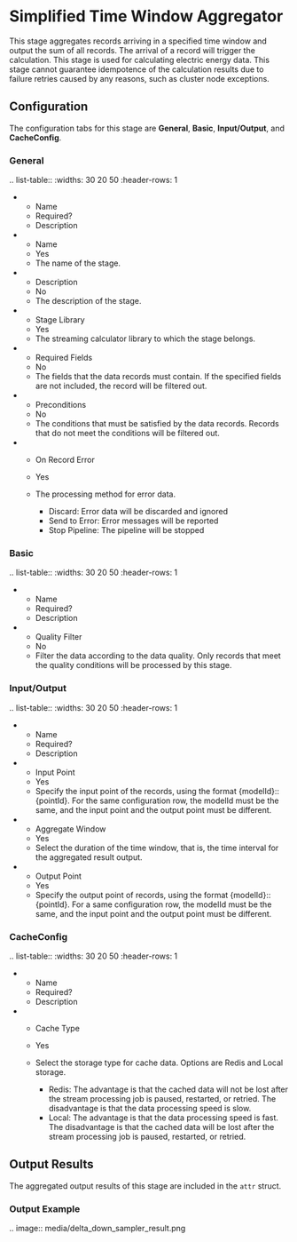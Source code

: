 # Simplified Time Window Aggregator

This stage aggregates records arriving in a specified time window and output the sum of all records. The arrival of a record will trigger the calculation. This stage is used for calculating electric energy data. This stage cannot guarantee idempotence of the calculation results due to failure retries caused by any reasons, such as cluster node exceptions.


## Configuration

The configuration tabs for this stage are **General**, **Basic**, **Input/Output**, and **CacheConfig**.

### General

.. list-table::
   :widths: 30 20 50
   :header-rows: 1

   * - Name
     - Required?
     - Description
   * - Name
     - Yes
     - The name of the stage.
   * - Description
     - No
     - The description of the stage.
   * - Stage Library
     - Yes
     - The streaming calculator library to which the stage belongs.
   * - Required Fields
     - No
     - The fields that the data records must contain. If the specified fields are not included, the record will be filtered out.
   * - Preconditions
     - No
     - The conditions that must be satisfied by the data records. Records that do not meet the conditions will be filtered out.
   * - On Record Error
     - Yes
     - The processing method for error data.

       + Discard: Error data will be discarded and ignored
       + Send to Error: Error messages will be reported
       + Stop Pipeline: The pipeline will be stopped

### Basic

.. list-table::
   :widths: 30 20 50
   :header-rows: 1

   * - Name
     - Required?
     - Description
   * - Quality Filter
     - No
     - Filter the data according to the data quality. Only records that meet the quality conditions will be processed by this stage.


### Input/Output

.. list-table::
   :widths: 30 20 50
   :header-rows: 1

   * - Name
     - Required?
     - Description
   * - Input Point
     - Yes
     - Specify the input point of the records, using the format {modelId}::{pointId}. For the same configuration row, the modelId must be the same, and the input point and the output point must be different.
   * - Aggregate Window
     - Yes
     - Select the duration of the time window, that is, the time interval for the aggregated result output.
   * - Output Point
     - Yes
     - Specify the output point of records, using the format {modelId}::{pointId}. For a same configuration row, the modelId must be the same, and the input point and the output point must be different.

### CacheConfig

.. list-table::
   :widths: 30 20 50
   :header-rows: 1

   * - Name
     - Required?
     - Description
   * - Cache Type
     - Yes
     - Select the storage type for cache data. Options are Redis and Local storage.

       + Redis: The advantage is that the cached data will not be lost after the stream processing job is paused, restarted, or retried. The disadvantage is that the data processing speed is slow.
       + Local: The advantage is that the data processing speed is fast. The disadvantage is that the cached data will be lost after the stream processing job is paused, restarted, or retried.

## Output Results

The aggregated output results of this stage are included in the `attr` struct.

### Output Example

.. image:: media/delta_down_sampler_result.png

<!--end-->
